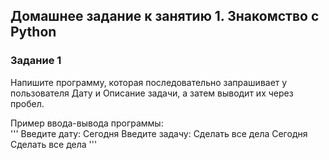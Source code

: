 ## Домашнее задание к занятию 1. Знакомство с Python
### Задание 1

Напишите программу, которая последовательно запрашивает у пользователя Дату и Описание задачи, а затем выводит их через пробел.  
  
Пример ввода-вывода программы:  
''' 
Введите дату: Сегодня
Введите задачу: Сделать все дела
Сегодня Сделать все дела
'''

